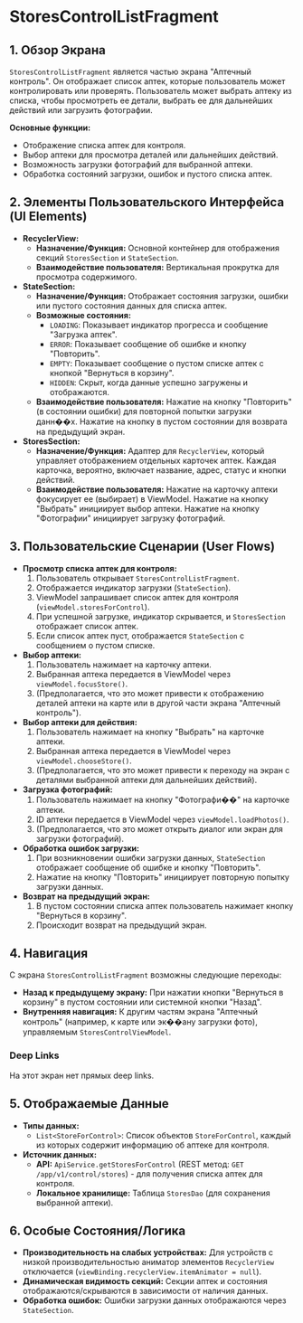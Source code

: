 # StoresControlListFragment

## 1. Обзор Экрана

`StoresControlListFragment` является частью экрана "Аптечный контроль". Он отображает список аптек, которые пользователь может контролировать или проверять. Пользователь может выбрать аптеку из списка, чтобы просмотреть ее детали, выбрать ее для дальнейших действий или загрузить фотографии.

**Основные функции:**
*   Отображение списка аптек для контроля.
*   Выбор аптеки для просмотра деталей или дальнейших действий.
*   Возможность загрузки фотографий для выбранной аптеки.
*   Обработка состояний загрузки, ошибок и пустого списка аптек.

## 2. Элементы Пользовательского Интерфейса (UI Elements)

*   **RecyclerView:**
    *   **Назначение/Функция:** Основной контейнер для отображения секций `StoresSection` и `StateSection`.
    *   **Взаимодействие пользователя:** Вертикальная прокрутка для просмотра содержимого.
*   **StateSection:**
    *   **Назначение/Функция:** Отображает состояния загрузки, ошибки или пустого состояния данных для списка аптек.
    *   **Возможные состояния:**
        *   `LOADING`: Показывает индикатор прогресса и сообщение "Загрузка аптек".
        *   `ERROR`: Показывает сообщение об ошибке и кнопку "Повторить".
        *   `EMPTY`: Показывает сообщение о пустом списке аптек с кнопкой "Вернуться в корзину".
        *   `HIDDEN`: Скрыт, когда данные успешно загружены и отображаются.
    *   **Взаимодействие пользователя:** Нажатие на кнопку "Повторить" (в состоянии ошибки) для повторной попытки загрузки данн��х. Нажатие на кнопку в пустом состоянии для возврата на предыдущий экран.
*   **StoresSection:**
    *   **Назначение/Функция:** Адаптер для `RecyclerView`, который управляет отображением отдельных карточек аптек. Каждая карточка, вероятно, включает название, адрес, статус и кнопки действий.
    *   **Взаимодействие пользователя:** Нажатие на карточку аптеки фокусирует ее (выбирает) в ViewModel. Нажатие на кнопку "Выбрать" инициирует выбор аптеки. Нажатие на кнопку "Фотографии" инициирует загрузку фотографий.

## 3. Пользовательские Сценарии (User Flows)

*   **Просмотр списка аптек для контроля:**
    1.  Пользователь открывает `StoresControlListFragment`.
    2.  Отображается индикатор загрузки (`StateSection`).
    3.  ViewModel запрашивает список аптек для контроля (`viewModel.storesForControl`).
    4.  При успешной загрузке, индикатор скрывается, и `StoresSection` отображает список аптек.
    5.  Если список аптек пуст, отображается `StateSection` с сообщением о пустом списке.
*   **Выбор аптеки:**
    1.  Пользователь нажимает на карточку аптеки.
    2.  Выбранная аптека передается в ViewModel через `viewModel.focusStore()`.
    3.  (Предполагается, что это может привести к отображению деталей аптеки на карте или в другой части экрана "Аптечный контроль").
*   **Выбор аптеки для действия:**
    1.  Пользователь нажимает на кнопку "Выбрать" на карточке аптеки.
    2.  Выбранная аптека передается в ViewModel через `viewModel.chooseStore()`.
    3.  (Предполагается, что это может привести к переходу на экран с деталями выбранной аптеки для дальнейших действий).
*   **Загрузка фотографий:**
    1.  Пользователь нажимает на кнопку "Фотографи��" на карточке аптеки.
    2.  ID аптеки передается в ViewModel через `viewModel.loadPhotos()`.
    3.  (Предполагается, что это может открыть диалог или экран для загрузки фотографий).
*   **Обработка ошибок загрузки:**
    1.  При возникновении ошибки загрузки данных, `StateSection` отображает сообщение об ошибке и кнопку "Повторить".
    2.  Нажатие на кнопку "Повторить" инициирует повторную попытку загрузки данных.
*   **Возврат на предыдущий экран:**
    1.  В пустом состоянии списка аптек пользователь нажимает кнопку "Вернуться в корзину".
    2.  Происходит возврат на предыдущий экран.

## 4. Навигация

С экрана `StoresControlListFragment` возможны следующие переходы:

*   **Назад к предыдущему экрану:** При нажатии кнопки "Вернуться в корзину" в пустом состоянии или системной кнопки "Назад".
*   **Внутренняя навигация:** К другим частям экрана "Аптечный контроль" (например, к карте или эк��ану загрузки фото), управляемым `StoresControlViewModel`.

### Deep Links

На этот экран нет прямых deep links.

## 5. Отображаемые Данные

*   **Типы данных:**
    *   `List<StoreForControl>`: Список объектов `StoreForControl`, каждый из которых содержит информацию об аптеке для контроля.
*   **Источник данных:**
    *   **API:** `ApiService.getStoresForControl` (REST метод: `GET /app/v1/control/stores`) - для получения списка аптек для контроля.
    *   **Локальное хранилище:** Таблица `StoresDao` (для сохранения выбранной аптеки).

## 6. Особые Состояния/Логика

*   **Производительность на слабых устройствах:** Для устройств с низкой производительностью аниматор элементов `RecyclerView` отключается (`viewBinding.recyclerView.itemAnimator = null`).
*   **Динамическая видимость секций:** Секции аптек и состояния отображаются/скрываются в зависимости от наличия данных.
*   **Обработка ошибок:** Ошибки загрузки данных отображаются через `StateSection`.
